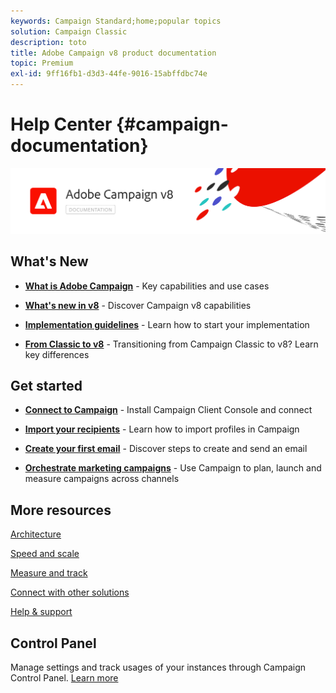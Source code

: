 ```yaml
---
keywords: Campaign Standard;home;popular topics
solution: Campaign Classic
description: toto
title: Adobe Campaign v8 product documentation
topic: Premium
exl-id: 9ff16fb1-d3d3-44fe-9016-15abffdbc74e
---
```


# Help Center {#campaign-documentation}

![](assets/banner-documentationv8.png) 

## What's New

* **[What is Adobe Campaign](start/get-started.md)** - Key capabilities and use cases

* **[What's new in v8](start/whats-new.md)** - Discover Campaign v8 capabilities

* **[Implementation guidelines](start/implement.md)**  - Learn how to start your implementation

* **[From Classic to v8](start/capability-matrix.md)** - Transitioning from Campaign Classic to v8? Learn key differences

## Get started

* **[Connect to Campaign](start/connect.md)** - Install Campaign Client Console and connect

* **[Import your recipients](start/import.md)** - Learn how to import profiles in Campaign

* **[Create your first email](start/create-message.md)** - Discover steps to create and send an email

* **[Orchestrate marketing campaigns](start/campaigns.md)** - Use Campaign to plan, launch and measure campaigns across channels

## More resources

[Architecture](dev/architecture.md)

[Speed and scale](start/whats-new.md)

[Measure and track](start/reporting.md)

[Connect with other solutions](start/integration.md)

[Help & support](start/support.md)


## Control Panel

Manage settings and track usages of your instances through Campaign Control Panel. [Learn more](https://experienceleague.adobe.com/docs/control-panel/using/control-panel-home.html)
